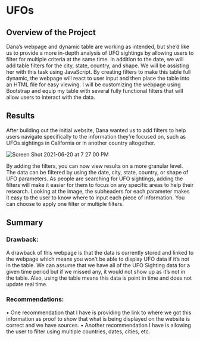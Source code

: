 # UFOs

## Overview of the Project

Dana’s webpage and dynamic table are working as intended, but she’d like us to provide a more in-depth analysis of UFO sightings by allowing users to filter for multiple criteria at the same time. In addition to the date, we will add table filters for the city, state, country, and shape. We will be assisting her with this task using JavaScript. By creating filters to make this table full dynamic, the webpage will react to user input and then place the table into an HTML file for easy viewing. I will be customizing the webpage using Bootstrap and equip my table with several fully functional filters that will allow users to interact with the data. 

## Results

After building out the initial website, Dana wanted us to add filters to help users navigate specifically to the information they’re focused on, such as UFOs sightings in California or in another country altogether. 

![Screen Shot 2021-06-20 at 7 27 00 PM](https://user-images.githubusercontent.com/74915619/122691811-bfd1de80-d1ff-11eb-86eb-91e6c3f8fc47.png)

By adding the filters, you can now view results on a more granular level. The data can be filtered by using the date, city, state, country, or shape of UFO parameters. As people are searching for UFO sightings, adding the filters will make it easier for them to focus on any specific areas to help their research. Looking at the image, the subheaders for each parameter makes it easy to the user to know where to input each piece of information. You can choose to apply one filter or multiple filters. 

## Summary

### Drawback:

A drawback of this webpage is that the data is currently stored and linked to the webpage which means you won’t be able to display UFO data if it’s not in the table. We can assume that we have all of the UFO Sighting data for a given time period but if we missed any, it would not show up as it’s not in the table. Also, using the table means this data is point in time and does not update real time. 

### Recommendations:

•	One recommendation that I have is providing the link to where we got this information as proof to show that what is being displayed on the website is correct and we have sources. 
•	Another recommendation I have is allowing the user to filter using multiple countries, dates, cities, etc. 
 
